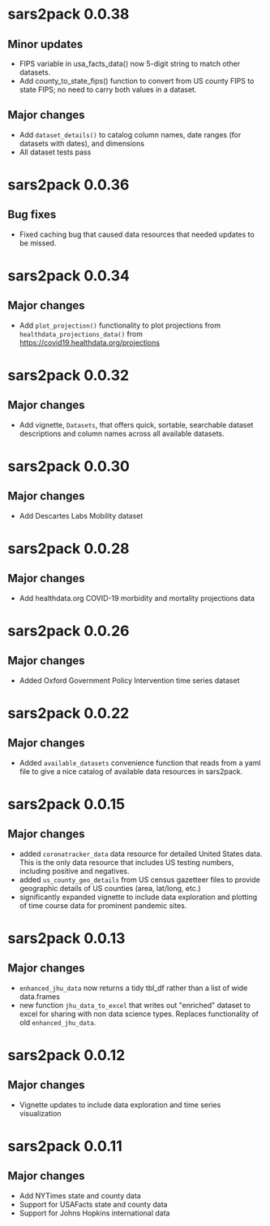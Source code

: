 # sars2pack 0.0.38

## Minor updates

- FIPS variable in usa_facts_data() now 5-digit 
  string to match other datasets.
- Add county_to_state_fips() function to convert
  from US county FIPS to state FIPS; no need to 
  carry both values in a dataset.

## Major changes

- Add `dataset_details()` to catalog column names, date 
  ranges (for datasets with dates), and dimensions
- All dataset tests pass


# sars2pack 0.0.36

## Bug fixes

- Fixed caching bug that caused data resources that
  needed updates to be missed. 

# sars2pack 0.0.34

## Major changes

- Add `plot_projection()` functionality to plot projections from 
  `healthdata_projections_data()` from
  https://covid19.healthdata.org/projections

# sars2pack 0.0.32

## Major changes

- Add vignette, `Datasets`, that offers quick, sortable,
  searchable dataset descriptions and column names across
  all available datasets. 


# sars2pack 0.0.30

## Major changes

- Add Descartes Labs Mobility dataset


# sars2pack 0.0.28

## Major changes

- Add healthdata.org COVID-19 morbidity and mortality
  projections data


# sars2pack 0.0.26

## Major changes

- Added Oxford Government Policy Intervention
  time series dataset


# sars2pack 0.0.22

## Major changes

- Added `available_datasets` convenience function
  that reads from a yaml file to give a nice catalog
  of available data resources in sars2pack.


# sars2pack 0.0.15

## Major changes

- added `coronatracker_data` data resource for detailed United States
  data. This is the only data resource that includes US testing
  numbers, including positive and negatives.
- added `us_county_geo_details` from US census gazetteer files to
  provide geographic details of US counties (area, lat/long, etc.)
- significantly expanded vignette to include data exploration and
  plotting of time course data for prominent pandemic sites.


# sars2pack 0.0.13

## Major changes

- `enhanced_jhu_data` now returns a tidy tbl_df
  rather than a list of wide data.frames
- new function `jhu_data_to_excel` that writes out
  "enriched" dataset to excel for sharing with non data
  science types. Replaces functionality of old 
  `enhanced_jhu_data`.

# sars2pack 0.0.12

## Major changes

- Vignette updates to include data exploration
  and time series visualization

# sars2pack 0.0.11

## Major changes

- Add NYTimes state and county data
- Support for USAFacts state and county data
- Support for Johns Hopkins international data



